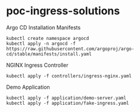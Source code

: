 # poc-ingress-solutions


Argo CD Installation Manifests

```
kubectl create namespace argocd
kubectl apply -n argocd -f https://raw.githubusercontent.com/argoproj/argo-cd/stable/manifests/install.yaml
```

NGINX Ingress Controller
```
kubectl apply -f controllers/ingress-nginx.yaml
```

Demo Application
```
kubectl apply -f application/demo-server.yaml
kubectl apply -f application/fake-ingress.yaml
```
